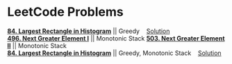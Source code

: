 # LeetCode Problems
[**84. Largest Rectangle in Histogram**](https://leetcode.com/problems/largest-rectangle-in-histogram/) || Greedy &nbsp;&nbsp;&nbsp;[Solution](https://leetcode.flowerplayer.com/2019/04/12/leetcode-907-sum-of-subarray-minimums-%E8%A7%A3%E9%A2%98%E6%80%9D%E8%B7%AF%E5%88%86%E6%9E%90/)  
[**496. Next Greater Element I**](https://leetcode.com/problems/next-greater-element-i/)   ||   Monotonic Stack 
[**503. Next Greater Element II**](https://leetcode.com/problems/next-greater-element-ii/)    ||    Monotonic Stack  
[**84. Largest Rectangle in Histogram**](https://leetcode.com/problems/largest-rectangle-in-histogram/)   ||    Greedy, Monotonic Stack  &nbsp;&nbsp;&nbsp;[Solution](https://leetcode.flowerplayer.com/2019/04/16/leetcode-84-largest-rectangle-in-histogram-%E8%A7%A3%E9%A2%98%E6%80%9D%E8%B7%AF%E5%88%86%E6%9E%90/)  
